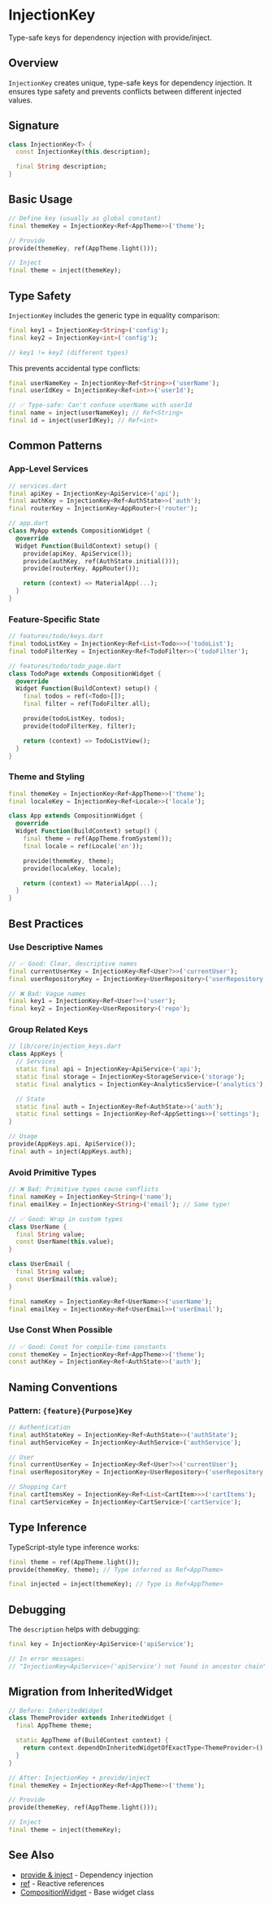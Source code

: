 # InjectionKey

Type-safe keys for dependency injection with provide/inject.

## Overview

`InjectionKey` creates unique, type-safe keys for dependency injection. It ensures type safety and prevents conflicts between different injected values.

## Signature

```dart
class InjectionKey<T> {
  const InjectionKey(this.description);

  final String description;
}
```

## Basic Usage

```dart
// Define key (usually as global constant)
final themeKey = InjectionKey<Ref<AppTheme>>('theme');

// Provide
provide(themeKey, ref(AppTheme.light()));

// Inject
final theme = inject(themeKey);
```

## Type Safety

`InjectionKey` includes the generic type in equality comparison:

```dart
final key1 = InjectionKey<String>('config');
final key2 = InjectionKey<int>('config');

// key1 != key2 (different types)
```

This prevents accidental type conflicts:

```dart
final userNameKey = InjectionKey<Ref<String>>('userName');
final userIdKey = InjectionKey<Ref<int>>('userId');

// ✅ Type-safe: Can't confuse userName with userId
final name = inject(userNameKey); // Ref<String>
final id = inject(userIdKey); // Ref<int>
```

## Common Patterns

### App-Level Services

```dart
// services.dart
final apiKey = InjectionKey<ApiService>('api');
final authKey = InjectionKey<Ref<AuthState>>('auth');
final routerKey = InjectionKey<AppRouter>('router');

// app.dart
class MyApp extends CompositionWidget {
  @override
  Widget Function(BuildContext) setup() {
    provide(apiKey, ApiService());
    provide(authKey, ref(AuthState.initial()));
    provide(routerKey, AppRouter());

    return (context) => MaterialApp(...);
  }
}
```

### Feature-Specific State

```dart
// features/todo/keys.dart
final todoListKey = InjectionKey<Ref<List<Todo>>>('todoList');
final todoFilterKey = InjectionKey<Ref<TodoFilter>>('todoFilter');

// features/todo/todo_page.dart
class TodoPage extends CompositionWidget {
  @override
  Widget Function(BuildContext) setup() {
    final todos = ref(<Todo>[]);
    final filter = ref(TodoFilter.all);

    provide(todoListKey, todos);
    provide(todoFilterKey, filter);

    return (context) => TodoListView();
  }
}
```

### Theme and Styling

```dart
final themeKey = InjectionKey<Ref<AppTheme>>('theme');
final localeKey = InjectionKey<Ref<Locale>>('locale');

class App extends CompositionWidget {
  @override
  Widget Function(BuildContext) setup() {
    final theme = ref(AppTheme.fromSystem());
    final locale = ref(Locale('en'));

    provide(themeKey, theme);
    provide(localeKey, locale);

    return (context) => MaterialApp(...);
  }
}
```

## Best Practices

### Use Descriptive Names

```dart
// ✅ Good: Clear, descriptive names
final currentUserKey = InjectionKey<Ref<User?>>('currentUser');
final userRepositoryKey = InjectionKey<UserRepository>('userRepository');

// ❌ Bad: Vague names
final key1 = InjectionKey<Ref<User?>>('user');
final key2 = InjectionKey<UserRepository>('repo');
```

### Group Related Keys

```dart
// lib/core/injection_keys.dart
class AppKeys {
  // Services
  static final api = InjectionKey<ApiService>('api');
  static final storage = InjectionKey<StorageService>('storage');
  static final analytics = InjectionKey<AnalyticsService>('analytics');

  // State
  static final auth = InjectionKey<Ref<AuthState>>('auth');
  static final settings = InjectionKey<Ref<AppSettings>>('settings');
}

// Usage
provide(AppKeys.api, ApiService());
final auth = inject(AppKeys.auth);
```

### Avoid Primitive Types

```dart
// ❌ Bad: Primitive types cause conflicts
final nameKey = InjectionKey<String>('name');
final emailKey = InjectionKey<String>('email'); // Same type!

// ✅ Good: Wrap in custom types
class UserName {
  final String value;
  const UserName(this.value);
}

class UserEmail {
  final String value;
  const UserEmail(this.value);
}

final nameKey = InjectionKey<Ref<UserName>>('userName');
final emailKey = InjectionKey<Ref<UserEmail>>('userEmail');
```

### Use Const When Possible

```dart
// ✅ Good: Const for compile-time constants
const themeKey = InjectionKey<Ref<AppTheme>>('theme');
const authKey = InjectionKey<Ref<AuthState>>('auth');
```

## Naming Conventions

### Pattern: `{feature}{Purpose}Key`

```dart
// Authentication
final authStateKey = InjectionKey<Ref<AuthState>>('authState');
final authServiceKey = InjectionKey<AuthService>('authService');

// User
final currentUserKey = InjectionKey<Ref<User?>>('currentUser');
final userRepositoryKey = InjectionKey<UserRepository>('userRepository');

// Shopping Cart
final cartItemsKey = InjectionKey<Ref<List<CartItem>>>('cartItems');
final cartServiceKey = InjectionKey<CartService>('cartService');
```

## Type Inference

TypeScript-style type inference works:

```dart
final theme = ref(AppTheme.light());
provide(themeKey, theme); // Type inferred as Ref<AppTheme>

final injected = inject(themeKey); // Type is Ref<AppTheme>
```

## Debugging

The `description` helps with debugging:

```dart
final key = InjectionKey<ApiService>('apiService');

// In error messages:
// "InjectionKey<ApiService>('apiService') not found in ancestor chain"
```

## Migration from InheritedWidget

```dart
// Before: InheritedWidget
class ThemeProvider extends InheritedWidget {
  final AppTheme theme;

  static AppTheme of(BuildContext context) {
    return context.dependOnInheritedWidgetOfExactType<ThemeProvider>()!.theme;
  }
}

// After: InjectionKey + provide/inject
final themeKey = InjectionKey<Ref<AppTheme>>('theme');

// Provide
provide(themeKey, ref(AppTheme.light()));

// Inject
final theme = inject(themeKey);
```

## See Also

- [provide & inject](./provide-inject.md) - Dependency injection
- [ref](./reactivity.md#ref) - Reactive references
- [CompositionWidget](./composition-widget.md) - Base widget class
